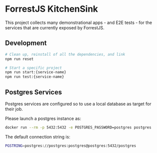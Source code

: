 # ForrestJS KitchenSink

This project collects many demonstrational apps - and E2E tests - for the services that are currently exposed by ForrestJS.

## Development

```bash
# Clean up, reinstall of all the dependencies, and link
npm run reset

# Start a specific project
npm run start:{service-name}
npm run test:{service-name}
```

## Postgres Services

Postgres services are configured so to use a local database as target for their job.

Please launch a postgres instance as:

```bash
docker run --rm -p 5432:5432 -e POSTGRES_PASSWORD=postgres postgres
```

The default connection string is:

```bash
PGSTRING=postgres://postgres:postgres@postgres:5432/postgres
```
